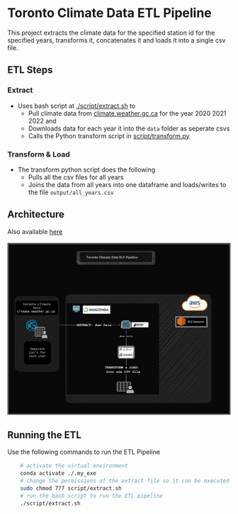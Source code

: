 # Toronto Climate Data ETL Pipeline
This project extracts the climate data for the specified station id for the specified years, transforms it, concatenates it and loads it into a single csv file.
## ETL Steps
### Extract
* Uses bash script at [./script/extract.sh](./script/extract.sh) to     
    * Pull climate data from [climate.weather.gc.ca](https://climate.weather.gc.ca) for the year 2020 2021 2022 and 
    * Downloads data for each year it into the `data` folder as seperate csvs
    * Calls the Python transform script in [script/transform.py](./script/transform.py)
### Transform & Load
* The transform python script does the following
    * Pulls all the csv files for all years
    * Joins the data from all years into one dataframe and loads/writes to the file `output/all_years.csv`

## Architecture
Also available [here](docs/TorontoClimateDataETL.drawio.pdf)
<br>
<br>
![ETL Architecture](docs/TorontoClimateDataETL.jpg "ETL Diagram")

## Running the ETL
Use the following commands to run the ETL Pipeline
```bash
    # activate the virtual environment
    conda activate ./.my_exe
    # change the permissions of the extract file so it can be executed
    sudo chmod 777 script/extract.sh
    # run the bash script to run the ETL pipeline
    ./script/extract.sh
```
